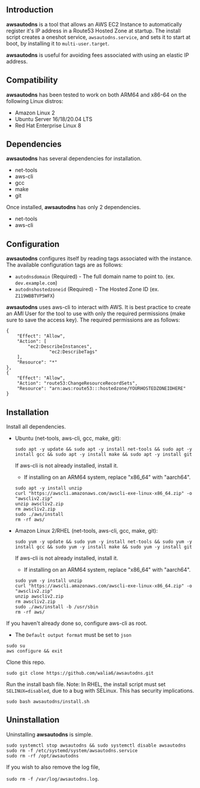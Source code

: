 

## Introduction
**awsautodns** is a tool that allows an AWS EC2 Instance to automatically register it's IP address in a Route53 Hosted Zone at startup. The install script creates a oneshot service, `awsautodns.service`, and sets it to start at boot, by installing it to `multi-user.target`.

**awsautodns** is useful for avoiding fees associated with using an elastic IP address.
## Compatibility
**awsautodns** has been tested to work on both ARM64 and x86-64 on the following Linux distros:
- Amazon Linux 2
- Ubuntu Server 16/18/20.04 LTS
- Red Hat Enterprise Linux 8
## Dependencies
**awsautodns** has several dependencies for installation.
- net-tools
- aws-cli
- gcc
- make
- git

Once installed, **awsautodns** has only 2 dependencies.
- net-tools
- aws-cli
## Configuration
**awsautodns** configures itself by reading tags associated with the instance. The available configuration tags are as follows:
- `autodnsdomain` (Required) - The full domain name to point to. (ex. `dev.example.com`)
- `autodnshostedzoneid` (Required) - The Hosted Zone ID (ex. `Z119WBBTVP5WFX`)

**awsautodns** uses aws-cli to interact with AWS.
It is best practice to create an AMI User for the tool to use with only the required permissions (make sure to save the access key). The required permissions are as follows:
```
{
	"Effect": "Allow",
	"Action": [
		"ec2:DescribeInstances",
                "ec2:DescribeTags"
	],
	"Resource": "*"
},
{
	"Effect": "Allow",
	"Action": "route53:ChangeResourceRecordSets",
	"Resource": "arn:aws:route53:::hostedzone/YOURHOSTEDZONEIDHERE"
}
```
## Installation
Install all dependencies.
- Ubuntu (net-tools, aws-cli, gcc, make, git): 

	`sudo apt -y update && sudo apt -y install net-tools && sudo apt -y install gcc && sudo apt -y install make && sudo apt -y install git`
	
	If aws-cli is not already installed, install it.
	- If installing on an ARM64 system, replace "x86_64" with "aarch64".
	```
	sudo apt -y install unzip
	curl "https://awscli.amazonaws.com/awscli-exe-linux-x86_64.zip" -o "awscliv2.zip"
	unzip awscliv2.zip
	rm awscliv2.zip
	sudo ./aws/install
	rm -rf aws/
	```

- Amazon Linux 2/RHEL (net-tools, aws-cli, gcc, make, git):

	`sudo yum -y update && sudo yum -y install net-tools && sudo yum -y install gcc && sudo yum -y install make && sudo yum -y install git`
	
	If aws-cli is not already installed, install it.
	- If installing on an ARM64 system, replace "x86_64" with "aarch64".
	```
	sudo yum -y install unzip
	curl "https://awscli.amazonaws.com/awscli-exe-linux-x86_64.zip" -o "awscliv2.zip"
	unzip awscliv2.zip
	rm awscliv2.zip
	sudo ./aws/install -b /usr/sbin
	rm -rf aws/
	```
If you haven't already done so, configure aws-cli as root.
- The `Default output format` must be set to `json`
```
sudo su
aws configure && exit
```

Clone this repo.

`sudo git clone https://github.com/walia6/awsautodns.git`

Run the install bash file.
Note: In RHEL, the install script must set `SELINUX=disabled`, due to a bug with SELinux. This has security implications.

`sudo bash awsautodns/install.sh`
## Uninstallation
Uninstalling **awsautodns** is simple.
```
sudo systemctl stop awsautodns && sudo systemctl disable awsautodns
sudo rm -f /etc/systemd/system/awsautodns.service
sudo rm -rf /opt/awsautodns
```
If you wish to also remove the log file,

`sudo rm -f /var/log/awsautodns.log`.
